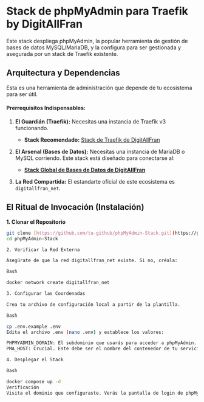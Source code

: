 # Stack de phpMyAdmin para Traefik by DigitAllFran

Este stack despliega phpMyAdmin, la popular herramienta de gestión de bases de datos MySQL/MariaDB, y la configura para ser gestionada y asegurada por un stack de Traefik existente.

## Arquitectura y Dependencias

Esta es una herramienta de administración que depende de tu ecosistema para ser útil.

#### **Prerrequisitos Indispensables:**

1.  **El Guardián (Traefik):** Necesitas una instancia de Traefik v3 funcionando.
    * **Stack Recomendado:** [Stack de Traefik de DigitAllFran](https://github.com/bicibikes15/Traefik)

2.  **El Arsenal (Bases de Datos):** Necesitas una instancia de MariaDB o MySQL corriendo. Este stack está diseñado para conectarse al:
    * **[Stack Global de Bases de Datos de DigitAllFran](https://github.com/bicibikes15/Globals-Databases)**

3.  **La Red Compartida:** El estandarte oficial de este ecosistema es `digitallfran_net`.

## El Ritual de Invocación (Instalación)

**1. Clonar el Repositorio**
```bash
git clone [https://github.com/tu-github/phpMyAdmin-Stack.git](https://github.com/tu-github/phpMyAdmin-Stack.git)
cd phpMyAdmin-Stack

2. Verificar la Red Externa

Asegúrate de que la red digitallfran_net existe. Si no, créala:

Bash

docker network create digitallfran_net

3. Configurar las Coordenadas

Crea tu archivo de configuración local a partir de la plantilla.

Bash

cp .env.example .env
Edita el archivo .env (nano .env) y establece los valores:

PHPMYADMIN_DOMAIN: El subdominio que usarás para acceder a phpMyAdmin.
PMA_HOST: Crucial. Este debe ser el nombre del contenedor de tu servicio de MariaDB (ej. mariadb, o mariadb_global si usas el stack de DigitAllFran).

4. Desplegar el Stack

Bash

docker compose up -d
Verificación
Visita el dominio que configuraste. Verás la pantalla de login de phpMyAdmin. Puedes usar cualquier credencial válida de tu servidor MariaDB para entrar (como el usuario root o los usuarios específicos de cada sitio web).